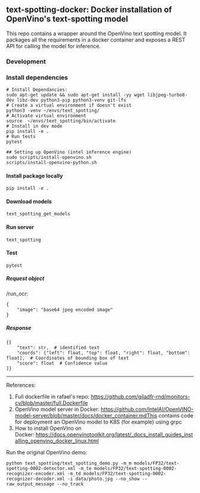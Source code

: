 ## text-spotting-docker: Docker installation of OpenVino's text-spotting model

This repo contains a wrapper around the OpenVino text spotting model. 
It packages all the requirements in a docker container and exposes a REST API for calling the model for inference.

### Development

### Install dependencies
```shell script
# Install Dependancies:
sudo apt-get update && sudo apt-get install -yy wget libjpeg-turbo8-dev libz-dev python3-pip python3-venv git-lfs
# Create a virtual environment if doesn't exist
python3 -venv ~/envs/text_spotting/
# Activate virtual environment
source  ~/envs/text_spotting/bin/activate
# Install in dev mode
pip install -e .
# Run tests
pytest

## Setting up OpenVino (intel inference engine)
sudo scripts/install-openvino.sh
scripts/install-openvino-python.sh
```

#### Install package locally
```shell script
pip install -e .
```



#### Download models
```shell script
text_spotting_get_models
```

#### Run server
```shell script
text_spotting
```

#### Test
```shell script
pytest
```


##### Request object
/run_ocr:
```
{
    "image": "base64 jpeg encoded image"
}
```

##### Response
```
{[
    "text": str,  # identified text
    "coords": {"left": float, "top": float, "right": float, "bottom": float],  # Coordinates of bounding box of text
    "score": float  # Confidence value
]}
```
---

References:

1. Full dockerfile in rafael's repo: https://github.com/giladfr-rnd/monitors-cv/blob/master/full.Dockerfile
1. OpenVino model server in Docker: https://github.com/IntelAI/OpenVINO-model-server/blob/master/docs/docker_container.mdThis contains code for deployment an OpenVino model to K8S (for example) using grpc
1. How to install OpenVino on Docker: https://docs.openvinotoolkit.org/latest/_docs_install_guides_installing_openvino_docker_linux.html

Run the original OpenVino demo:
```
python text_spotting/text_spotting_demo.py -m_m models/FP32/text-spotting-0002-detector.xml -m_te models/FP32/text-spotting-0002-recognizer-encoder.xml -m_td models/FP32/text-spotting-0002-recognizer-decoder.xml -i data/photo.jpg --no_show --raw_output_message --no_track
```
